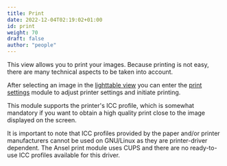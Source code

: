 ```yaml
---
title: Print
date: 2022-12-04T02:19:02+01:00
id: print
weight: 70
draft: false
author: "people"
---
```


This view allows you to print your images. Because printing is not easy, there are many technical aspects to be taken into account.

After selecting an image in the [lighttable view](../lighttable/_index.md) you can enter the [print settings](../modules/utility-modules/print/print-settings.md) module to adjust printer settings and initiate printing.

This module supports the printer's ICC profile, which is somewhat mandatory if you want to obtain a high quality print close to the image displayed on the screen.

It is important to note that ICC profiles provided by the paper and/or printer manufacturers cannot be used on GNU/Linux as they are printer-driver dependent. The Ansel print module uses CUPS and there are no ready-to-use ICC profiles available for this driver.
